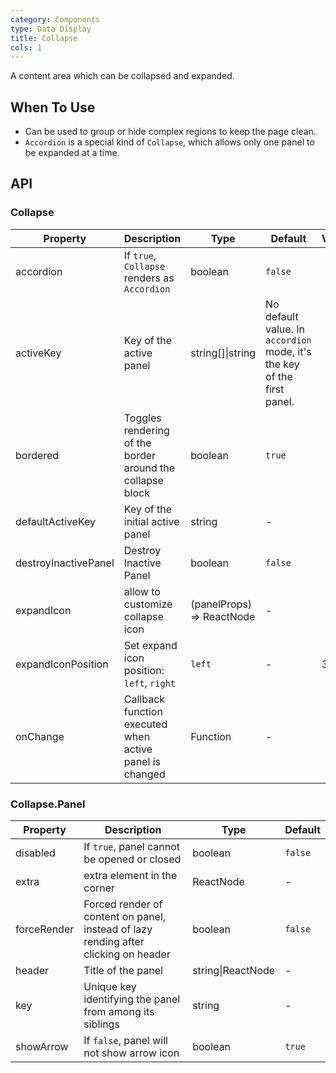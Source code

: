 ```yaml
---
category: Components
type: Data Display
title: Collapse
cols: 1
---
```


A content area which can be collapsed and expanded.

## When To Use

- Can be used to group or hide complex regions to keep the page clean.
- `Accordion` is a special kind of `Collapse`, which allows only one panel to be expanded at a time.

## API

### Collapse

| Property | Description | Type | Default | Version |
| --- | --- | --- | --- | --- |
| accordion | If `true`, `Collapse` renders as `Accordion` | boolean | `false` |  |
| activeKey | Key of the active panel | string\[]\|string | No default value. In `accordion` mode, it's the key of the first panel. |  |
| bordered | Toggles rendering of the border around the collapse block | boolean | `true` |  |
| defaultActiveKey | Key of the initial active panel | string | - |  |
| destroyInactivePanel | Destroy Inactive Panel | boolean | `false` |  |
| expandIcon | allow to customize collapse icon | (panelProps) => ReactNode | - |  |
| expandIconPosition | Set expand icon position: `left`, `right` | `left` | - | 3.17.0 |
| onChange | Callback function executed when active panel is changed | Function | - |  |

### Collapse.Panel

| Property | Description | Type | Default |
| --- | --- | --- | --- |
| disabled | If `true`, panel cannot be opened or closed | boolean | `false` |
| extra | extra element in the corner | ReactNode | - |
| forceRender | Forced render of content on panel, instead of lazy rending after clicking on header | boolean | `false` |
| header | Title of the panel | string\|ReactNode | - |
| key | Unique key identifying the panel from among its siblings | string | - |
| showArrow | If `false`, panel will not show arrow icon | boolean | `true` |
